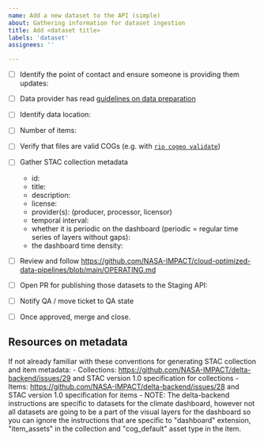 ```yaml
---
name: Add a new dataset to the API (simple)
about: Gathering information for dataset ingestion
title: Add <dataset title>
labels: 'dataset'
assignees: ''

---
```


- [ ] Identify the point of contact and ensure someone is providing them updates:
- [ ] Data provider has read [guidelines on data preparation](https://github.com/NASA-IMPACT/veda-workflows-api/blob/main/how-to.md#prepare-the-data)
- [ ] Identify data location:
- [ ] Number of items:
- [ ] Verify that files are valid COGs (e.g. with [`rio cogeo validate`](https://cogeotiff.github.io/rio-cogeo/Is_it_a_COG/#3-cog-validation))
- [ ] Gather STAC collection metadata

  - id:
  - title:
  - description:
  - license:
  - provider(s): (producer, processor, licensor)
  - temporal interval:
  - whether it is periodic on the dashboard (periodic = regular time series of layers without gaps):
  - the dashboard time density:

- [ ] Review and follow https://github.com/NASA-IMPACT/cloud-optimized-data-pipelines/blob/main/OPERATING.md
- [ ] Open PR for publishing those datasets to the Staging API:
- [ ] Notify QA / move ticket to QA state
- [ ] Once approved, merge and close.

## Resources on metadata

If not already familiar with these conventions for generating STAC collection and item metadata:
       - Collections: https://github.com/NASA-IMPACT/delta-backend/issues/29 and STAC version 1.0 specification for collections
       - Items: https://github.com/NASA-IMPACT/delta-backend/issues/28 and STAC version 1.0 specification for items
       - NOTE: The delta-backend instructions are specific to datasets for the climate dashboard, however not all datasets are going to be a part of the visual layers for the dashboard so you can ignore the instructions that are specific to "dashboard" extension, "item_assets" in the collection and "cog_default" asset type in the item.
